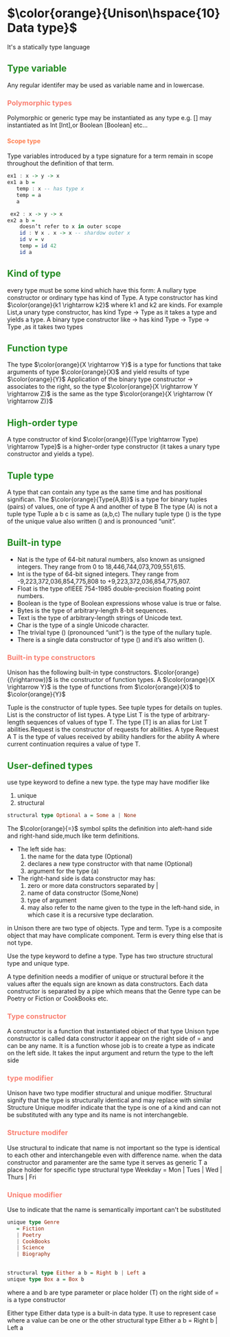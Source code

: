 
# $\color{orange}{Unison\hspace{10} Data type}$
It's a statically type language


## <span style="color:forestgreen">Type variable</span>
Any regular identifer may be used as variable name and in lowercase.

### <span style="color:salmon">Polymorphic types</span>
Polymorphic or generic type may be instantiated as any type e.g. [] may instantiated 
as Int [Int],or Boolean [Boolean] etc...

#### <span style="color:coral">Scope type</span>
Type variables introduced by a type signature for a term 
remain in scope throughout the definition of that term.
```haskell
ex1 : x -> y -> x
ex1 a b =
   temp : x -- has type x
   temp = a
   a

 ex2 : x -> y -> x
ex2 a b =
    doesn’t refer to x in outer scope
    id : ∀ x . x -> x -- shardow outer x
    id v = v
    temp = id 42
    id a
```
## <span style="color:forestgreen">Kind of type</span>
every type must be some kind which have this form:
A nullary type constructor or ordinary type has kind of Type.
A type constructor has kind $\color{orange}{k1 \rightarrow k2}$ where k1 and k2 are kinds.
For example List,a unary type constructor, has kind Type -> Type
as it takes a type and yields a type. 
A binary type constructor like -> has kind Type -> Type -> Type ,as it takes two types 

## <span style="color:forestgreen">Function type</span>
The type $\color{orange}{X \rightarrow Y}$ is a type for functions that take arguments of type $\color{orange}{X}$ and yield results of type $\color{orange}{Y}$
Application of the binary type constructor -> associates to the right, 
so the type $\color{orange}{X \rightarrow Y \rightarrow Z}$ is the same as the type $\color{orange}{X \rightarrow (Y \rightarrow Z)}$ 

## <span style="color:forestgreen">High-order type</span>
A type constructor of kind $\color{orange}{(Type \rightarrow Type) \rightarrow Type}$
is a higher-order type constructor (it takes a unary type constructor and yields a type).

## <span style="color:forestgreen">Tuple type</span>
A type that can contain any type as the same time and has positional significan.
The $\color{orange}{Type(A,B)}$ is a type for binary tuples (pairs) of values, one of type A and another of type B
The type (A) is not a tuple type
Tuple a b c is same as (a,b,c)
The nullary tuple type () is the type of the unique value also written () and is pronounced “unit”.

## <span style="color:forestgreen">Built-in type</span>
- Nat is the type of 64-bit natural numbers, also known as unsigned integers. 
They range from 0 to 18,446,744,073,709,551,615.
- Int is the type of 64-bit signed integers. 
They range from -9,223,372,036,854,775,808 to +9,223,372,036,854,775,807.
- Float is the type ofIEEE 754-1985 double-precision floating point numbers.
- Boolean is the type of Boolean expressions whose value is true or false.
- Bytes is the type of arbitrary-length 8-bit sequences. 
- Text is the type of arbitrary-length strings of Unicode text.
- Char is the type of a single Unicode character.
- The trivial type () (pronounced “unit”) is the type of the nullary tuple. 
- There is a single data constructor of type () and it’s also written ().

### <span style="color:salmon">Built-in type constructors</span>
Unison has the following built-in type constructors. 
$\color{orange}{(\rightarrow)}$ is the constructor of function types. A $\color{orange}{X \rightarrow Y}$ is the type of functions from $\color{orange}{X}$ to $\color{orange}{Y}$

Tuple is the constructor of tuple types. See tuple types for details on tuples.
List is the constructor of list types. 
A type List T is the type of arbitrary-length sequences of values of type T.
The type [T] is an alias for List T
abilities.Request is the constructor of requests for abilities. A type Request A T
is the type of values received by ability handlers for the ability A
where current continuation requires a value of type T.

## <span style="color:forestgreen">User-defined types</span>
use type keyword to define a new type. 
the type  may have modifier like
1. unique
2. structural
```haskell
structural type Optional a = Some a | None
```
The $\color{orange}{=}$ symbol splits the definition into aleft-hand side and right-hand side,much like term definitions.
- The left side has:
     1.  the name for the data type (Optional)
     2.  declares a new type constructor with that name (Optional)
     3.  argument for the type (a)
- The right-hand side is data constructor may  has:
    1. zero or more data constructors separated by | 
    2. name of data constructor (Some,None)
    3. type of argument
    4. may also refer to the name given to the type in the left-hand side, 
        in which case it is a recursive type declaration.





in Unison there are two type of objects. Type and term.
Type is a composite object that may have complicate component.
Term is every thing else that is not type.

Use the type keyword to define a type. Type has two structure
structural type and unique type. 
 
A type definition needs a modifier of
unique or structural before it the values after the equals sign are known as
data constructors. Each data constructor is separated by a pipe which means that the
Genre type can be Poetry or Fiction or CookBooks etc.

### <span style="color:salmon">Type constructor</span>
A constructor is a function that instantiated object of that type
Unison type constructor is called data constructor it appear on the right side of =
and can be any name. It is a function whose job is to create a type as indicate on the left side.
It takes the input argument and return the type to the left side 


### <span style="color:salmon">type modifier</span>
 Unison have two type modifier structural and unique modifier.
 Structural signify that the type is structurally identical and may replace with similar Structure
 Unique modifer indicate that the type is one of a kind and can not be substituted with any type and
 its name is not interchangeble.

 ### <span style="color:salmon">Structure modifer</span>
 Use structural to indicate that name is not important so the 
 type is identical to each other and interchangeble even with difference name.
 when the data constructor and paramenter are the same type
 it serves as generic T a place holder for specific type
structural type Weekday = Mon | Tues | Wed | Thurs | Fri

 ### <span style="color:salmon">Unique modifier</span>
 Use to indicate that the name is semantically important can't be substituted
 ```haskell
unique type Genre
    = Fiction
    | Poetry
    | CookBooks
    | Science
    | Biography
    

structural type Either a b = Right b | Left a
unique type Box a = Box b
```
 where a and b are type parameter or place holder (T)
 on the right side of = is a type constructor

 Either type
 Either data type is a built-in data type. 
 It use to represent case where a value can be one or the other 
structural type Either a b = Right b | Left a
